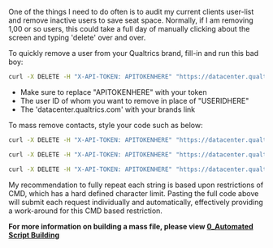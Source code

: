 One of the things I need to do often is to audit my current clients user-list and remove inactive users to save seat space.  Normally, if I am removing 1,00 or so users, this could take a full day of manually clicking about the screen and typing 'delete' over and over.

To quickly remove a user from your Qualtrics brand, fill-in and run this bad boy:

```bash
curl -X DELETE -H "X-API-TOKEN: APITOKENHERE" "https://datacenter.qualtrics.com/API/v3/users/USERIDHERE"
```

- Make sure to replace "APITOKENHERE" with your token
- The user ID of whom you want to remove in place of "USERIDHERE"
- The 'datacenter.qualtrics.com' with your brands link

To mass remove contacts, style your code such as below:

```bash
curl -X DELETE -H "X-API-TOKEN: APITOKENHERE" "https://datacenter.qualtrics.com/API/v3/users/USERIDHERE1"

curl -X DELETE -H "X-API-TOKEN: APITOKENHERE" "https://datacenter.qualtrics.com/API/v3/users/USERIDHERE2"

curl -X DELETE -H "X-API-TOKEN: APITOKENHERE" "https://datacenter.qualtrics.com/API/v3/users/USERIDHERE3"
```

My recommendation to fully repeat each string is based upon restrictions of CMD, which has a hard defined character limit.  Pasting the full code above will submit each request individually and automatically, effectively providing a work-around for this CMD based restriction.

**For more information on building a mass file, please view [0_Automated Script Building](https://github.com/gruseckib/Qualtrics/blob/master/cURL-Scripts/0_Automated%20Script%20Building.md)**